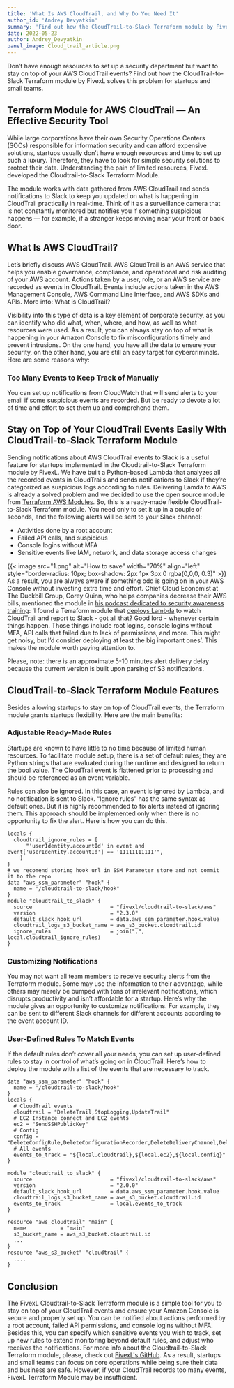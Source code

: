 ```yaml
---
title: 'What Is AWS CloudTrail, and Why Do You Need It'
author_id: 'Andrey Devyatkin'
summary: 'Find out how the CloudTrail-to-Slack Terraform module by FivexL solves this problem for startups and small teams.'
date: 2022-05-23
author: Andrey_Devyatkin
panel_image: Cloud_trail_article.png
---
```

Don’t have enough resources to set up a security department but want to stay on top of your AWS CloudTrail events? Find out how the CloudTrail-to-Slack Terraform module by FivexL solves this problem for startups and small teams. 
## Terraform Module for AWS CloudTrail — An Effective Security Tool 
While large corporations have their own Security Operations Centers (SOCs) responsible for information security and can afford expensive solutions, startups usually don’t have enough resources and time to set up such a luxury. Therefore, they have to look for simple security solutions to protect their data. Understanding the pain of limited resources, FivexL developed the Cloudtrail-to-Slack Terraform Module.

The module works with data gathered from AWS CloudTrail and sends notifications to Slack to keep you updated on what is happening in CloudTrail practically in real-time. Think of it as a surveillance camera that is not constantly monitored but notifies you if something suspicious happens — for example, if a stranger keeps moving near your front or back door.
## What Is AWS CloudTrail?
Let’s briefly discuss AWS CloudTrail. AWS CloudTrail is an AWS service that helps you enable governance, compliance, and operational and risk auditing of your AWS account. Actions taken by a user, role, or an AWS service are recorded as events in CloudTrail. Events include actions taken in the AWS Management Console, AWS Command Line Interface, and AWS SDKs and APIs. More info: What is CloudTrail?

Visibility into this type of data is a key element of corporate security, as you can identify who did what, when, where, and how, as well as what resources were used. As a result, you can always stay on top of what is happening in your Amazon Console to fix misconfigurations timely and prevent intrusions. On the one hand, you have all the data to ensure your security, on the other hand, you are still an easy target for cybercriminals. Here are some reasons why: 
### Too Many Events to Keep Track of Manually 
You can set up notifications from CloudWatch that will send alerts to your email if some suspicious events are recorded. But be ready to devote a lot of time and effort to set them up and comprehend them. 
## Stay on Top of Your CloudTrail Events Easily With CloudTrail-to-Slack Terraform Module 
Sending notifications about AWS CloudTrail events to Slack is a useful feature for startups implemented in the Cloudtrail-to-Slack Terraform module by FivexL. We have built a Python-based Lambda that analyzes all the recorded events in CloudTrails and sends notifications to Slack if they’re categorized as suspicious logs according to rules. Delivering Lamda to AWS is already a solved problem and we decided to use the open source module from [Terraform AWS Modules](https://registry.terraform.io/modules/terraform-aws-modules/lambda/aws/latest). So, this is a ready-made flexible CloudTrail-to-Slack Terraform module. You need only to set it up in a couple of seconds, and the following alerts will be sent to your Slack channel: 
* Activities done by a root account
* Failed API calls, and suspicious
* Console logins without MFA
* Sensitive events like IAM, network, and data storage access changes 

{{< image src="1.png" alt="How to save" width="70%" align="left" style="border-radius: 10px; box-shadow: 2px 1px 3px 0 rgba(0,0,0, 0.3)" >}}  
As a result, you are always aware if something odd is going on in your AWS Console without investing extra time and effort. Chief Cloud Economist at The Duckbill Group, Corey Quinn, who helps companies decrease their AWS bills, mentioned the module in [his podcast dedicated to security awareness training](https://www.lastweekinaws.com/podcast/aws-morning-brief/security-awareness-training-in-five-minutes/): ‘I found a Terraform module that [deploys Lambda](https://github.com/fivexl/Terraform-aws-CloudTrail-to-Slack) to watch CloudTrail and report to Slack - got all that? Good lord - whenever certain things happen. Those things include root logins, console logins without MFA, API calls that failed due to lack of permissions, and more. This might get noisy, but I’d consider deploying at least the big important ones’. This makes the module worth paying attention to.

Please, note: there is an approximate 5-10 minutes alert delivery delay because the current version is built upon parsing of S3 notifications. 
## CloudTrail-to-Slack Terraform Module Features 
Besides allowing startups to stay on top of CloudTrail events, the Terraform module grants startups flexibility. Here are the main benefits:

### Adjustable Ready-Made Rules 
Startups are known to have little to no time because of limited human resources. To facilitate module setup, there is a set of default rules; they are Python strings that are evaluated during the runtime and designed to return the bool value. The CloudTrail event is flattened prior to processing and should be referenced as an event variable.

Rules can also be ignored. In this case, an event is ignored by Lambda, and no notification is sent to Slack. “Ignore rules” has the same syntax as default ones. But it is highly recommended to fix alerts instead of ignoring them. This approach should be implemented only when there is no opportunity to fix the alert. Here is how you can do this. 
```hcl
locals {
  cloudtrail_ignore_rules = [
      "'userIdentity.accountId' in event and event['userIdentity.accountId'] == '11111111111'",
    ]
}
# we recomend storing hook url in SSM Parameter store and not commit it to the repo
data "aws_ssm_parameter" "hook" {
  name = "/cloudtrail-to-slack/hook"
}
module "cloudtrail_to_slack" {
  source                         = "fivexl/cloudtrail-to-slack/aws"
  version                        = "2.3.0"
  default_slack_hook_url         = data.aws_ssm_parameter.hook.value
  cloudtrail_logs_s3_bucket_name = aws_s3_bucket.cloudtrail.id
  ignore_rules                   = join(",", local.cloudtrail_ignore_rules)
}
```

### Customizing Notifications
You may not want all team members to receive security alerts from the Terraform module. Some may use the information to their advantage, while others may merely be bumped with tons of irrelevant notifications, which disrupts productivity and isn’t affordable for a startup. Here’s why the module gives an opportunity to customize notifications. For example, they can be sent to different Slack channels for different accounts according to the event account ID. 

### User-Defined Rules To Match Events

If the default rules don’t cover all your needs, you can set up user-defined rules to stay in control of what’s going on in CloudTrail. Here’s how to deploy the module with a list of the events that are necessary to track. 

```hcl
data "aws_ssm_parameter" "hook" {
  name = "/cloudtrail-to-slack/hook"
}
locals {
  # CloudTrail events
  cloudtrail = "DeleteTrail,StopLogging,UpdateTrail"
  # EC2 Instance connect and EC2 events
  ec2 = "SendSSHPublicKey"
  # Config
  config = "DeleteConfigRule,DeleteConfigurationRecorder,DeleteDeliveryChannel,DeleteEvaluationResults"
  # All events
  events_to_track = "${local.cloudtrail},${local.ec2},${local.config}"
}

module "cloudtrail_to_slack" {
  source                         = "fivexl/cloudtrail-to-slack/aws"
  version                        = "2.0.0"
  default_slack_hook_url         = data.aws_ssm_parameter.hook.value
  cloudtrail_logs_s3_bucket_name = aws_s3_bucket.cloudtrail.id
  events_to_track                = local.events_to_track
}

resource "aws_cloudtrail" "main" {
  name           = "main"
  s3_bucket_name = aws_s3_bucket.cloudtrail.id
  ...
}
resource "aws_s3_bucket" "cloudtrail" {
  ....
}
```

## Conclusion 
The FivexL Cloudtrail-to-Slack Terraform module is a simple tool for you to stay on top of your CloudTrail events and ensure your Amazon Console is secure and properly set up. You can be notified about actions performed by a root account, failed API permissions, and console logins without MFA. Besides this, you can specify which sensitive events you wish to track, set up new rules to extend monitoring beyond default rules, and adjust who receives the notifications. For more info about the Cloudtrail-to-Slack Terraform module, please, check out [FivexL's GitHub](https://github.com/fivexl/terraform-aws-cloudtrail-to-slack).
As a result, startups and small teams can focus on core operations while being sure their data and business are safe. However, if your CloudTrail records too many events, FivexL Terraform Module may be insufficient. 
